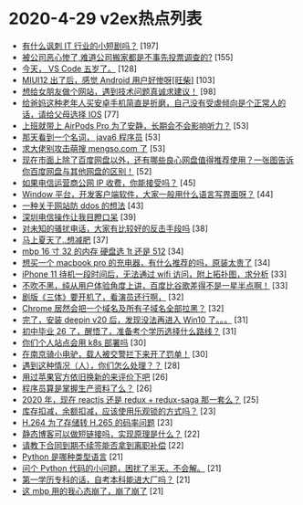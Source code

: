 # 2020-4-29 v2ex热点列表

+ [有什么讽刺 IT 行业的小短剧吗？](https://www.v2ex.com/t/667150#reply197) [197]
+ [被公司恶心惨了,难道公司搬家都是不事先投票调查的?](https://www.v2ex.com/t/667216#reply155) [155]
+ [今天， VS Code 五岁了。](https://www.v2ex.com/t/667147#reply128) [128]
+ [MIUI12 出了后，感觉 Android 用户好惨呀[旺柴]](https://www.v2ex.com/t/667167#reply103) [103]
+ [想给女朋友做个网站，遇到技术问题真诚求建议！](https://www.v2ex.com/t/667238#reply98) [98]
+ [给爸妈这种老年人买安卓手机简直是折磨，自己没有受虐倾向是个正常人的话，请给父母选择 IOS](https://www.v2ex.com/t/667280#reply77) [77]
+ [上班就带上 AirPods Pro 为了安静，长期会不会影响听力？](https://www.v2ex.com/t/667191#reply53) [53]
+ [那天看到一个名词， java6 程序员](https://www.v2ex.com/t/667266#reply53) [53]
+ [求大佬别攻击萌搜 mengso.com 了](https://www.v2ex.com/t/667390#reply53) [53]
+ [现在市面上除了百度网盘以外，还有哪些良心网盘值得推荐使用？一张图告诉你百度网盘与其他网盘的区别！](https://www.v2ex.com/t/667242#reply52) [52]
+ [如果电信运营商公网 IP 收费，你能接受吗？](https://www.v2ex.com/t/667196#reply45) [45]
+ [Window 平台，开发客户端软件，大家一般用什么语言写界面呀？](https://www.v2ex.com/t/667283#reply44) [44]
+ [一种关于网站防 ddos 的想法](https://www.v2ex.com/t/667184#reply43) [43]
+ [深圳电信操作让我目瞪口呆](https://www.v2ex.com/t/667296#reply39) [39]
+ [对未知的骚扰电话，大家有比较好的反击手段吗](https://www.v2ex.com/t/667211#reply38) [38]
+ [马上夏天了..想减肥](https://www.v2ex.com/t/667207#reply37) [37]
+ [mbp 16 寸 32 的内存 硬盘选 1t 还是 512](https://www.v2ex.com/t/667169#reply34) [34]
+ [想买一个 macbook pro 的充电器，有什么推荐的吗，原装太贵了](https://www.v2ex.com/t/667236#reply34) [34]
+ [iPhone 11 待机一段时间后，无法通过 wifi 访问，附上拓扑图，求分析](https://www.v2ex.com/t/667176#reply33) [33]
+ [不吹不黑，纯从用户体验角度上讲，百度比谷歌差得不是一星半点啊！](https://www.v2ex.com/t/667185#reply33) [33]
+ [剧版《三体》要开机了，看演员还行啊，](https://www.v2ex.com/t/667292#reply32) [32]
+ [Chrome 居然会把一个域名及所有子域名全部拉黑？](https://www.v2ex.com/t/667301#reply32) [32]
+ [完了，安装 deepin v20 后，发现没法再进入 Win10 了。。。](https://www.v2ex.com/t/667156#reply31) [31]
+ [初中毕业 26 了，醒悟了，准备考个学历选择什么路线？](https://www.v2ex.com/t/667261#reply31) [31]
+ [你们个人站点会用 k8s 部署吗](https://www.v2ex.com/t/667186#reply30) [30]
+ [在南京骑小电驴，载人被交警拦下来开了罚单！](https://www.v2ex.com/t/667360#reply30) [30]
+ [遇到这种情况（人），你们怎么处理？？](https://www.v2ex.com/t/667165#reply28) [28]
+ [用过苹果官方依旧换新的来评价下吧](https://www.v2ex.com/t/667271#reply26) [26]
+ [程序员算是掌握生产资料了么？](https://www.v2ex.com/t/667357#reply26) [26]
+ [2020 年，现在 reactjs 还是 redux + redux-saga 那一套么？](https://www.v2ex.com/t/667159#reply25) [25]
+ [库存扣减，余额扣减，应该使用乐观锁的方式吗？](https://www.v2ex.com/t/667178#reply23) [23]
+ [H.264 为了存储转 H.265 的码率问题](https://www.v2ex.com/t/667252#reply23) [23]
+ [静态博客可以做短链接吗，实现原理是什么？](https://www.v2ex.com/t/667314#reply22) [22]
+ [请教下合同到期不续签能否拿到离职补偿](https://www.v2ex.com/t/667341#reply22) [22]
+ [Python 是哪种类型语言](https://www.v2ex.com/t/667158#reply21) [21]
+ [问个 Python 代码的小问题，困扰了半天。不会解。](https://www.v2ex.com/t/667168#reply21) [21]
+ [第一学历专科的话，自考本科能进大厂吗？](https://www.v2ex.com/t/667187#reply21) [21]
+ [这 mbp 用的我心态崩了，崩了崩了](https://www.v2ex.com/t/667274#reply21) [21]
